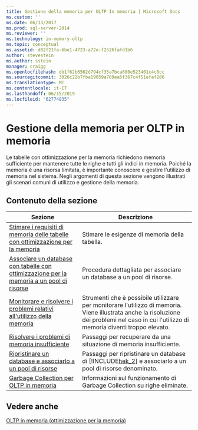 ```yaml
---
title: Gestione della memoria per OLTP In memoria | Microsoft Docs
ms.custom: ''
ms.date: 06/13/2017
ms.prod: sql-server-2014
ms.reviewer: ''
ms.technology: in-memory-oltp
ms.topic: conceptual
ms.assetid: d82f21fa-6be1-4723-a72e-f2526fafd1b6
author: stevestein
ms.author: sstein
manager: craigg
ms.openlocfilehash: db1f62b6562d794cf35a7bca680e523401c4c8cc
ms.sourcegitcommit: 3026c22b7fba19059a769ea5f367c4f51efaf286
ms.translationtype: MT
ms.contentlocale: it-IT
ms.lasthandoff: 06/15/2019
ms.locfileid: "62774835"
---
```

# <a name="managing-memory-for-in-memory-oltp"></a>Gestione della memoria per OLTP in memoria
  Le tabelle con ottimizzazione per la memoria richiedono memoria sufficiente per mantenere tutte le righe e tutti gli indici in memoria. Poiché la memoria è una risorsa limitata, è importante conoscere e gestire l'utilizzo di memoria nel sistema. Negli argomenti di questa sezione vengono illustrati gli scenari comuni di utilizzo e gestione della memoria.  
  
## <a name="in-this-section"></a>Contenuto della sezione  
  
|Sezione|Descrizione|  
|-------------|-----------------|  
|[Stimare i requisiti di memoria delle tabelle con ottimizzazione per la memoria](../relational-databases/in-memory-oltp/memory-optimized-tables.md)|Stimare le esigenze di memoria della tabella.|  
|[Associare un database con tabelle con ottimizzazione per la memoria a un pool di risorse](../relational-databases/in-memory-oltp/bind-a-database-with-memory-optimized-tables-to-a-resource-pool.md)|Procedura dettagliata per associare un database a un pool di risorse.|  
|[Monitorare e risolvere i problemi relativi all'utilizzo della memoria](../relational-databases/in-memory-oltp/monitor-and-troubleshoot-memory-usage.md)|Strumenti che è possibile utilizzare per monitorare l'utilizzo di memoria. Viene illustrata anche la risoluzione dei problemi nel caso in cui l'utilizzo di memoria diventi troppo elevato.|  
|[Risolvere i problemi di memoria insufficiente](../relational-databases/in-memory-oltp/resolve-out-of-memory-issues.md)|Passaggi per recuperare da una situazione di memoria insufficiente.|  
|[Ripristinare un database e associarlo a un pool di risorse](../relational-databases/in-memory-oltp/restore-a-database-and-bind-it-to-a-resource-pool.md)|Passaggi per ripristinare un database di [!INCLUDE[hek_2](../includes/hek-2-md.md)] e associarlo a un pool di risorse denominato.|  
|[Garbage Collection per OLTP in memoria](../relational-databases/in-memory-oltp/in-memory-oltp-garbage-collection.md)|Informazioni sul funzionamento di Garbage Collection su righe eliminate.|  
  
## <a name="see-also"></a>Vedere anche  
 [OLTP in memoria &#40;ottimizzazione per la memoria&#41;](../relational-databases/in-memory-oltp/in-memory-oltp-in-memory-optimization.md)  
  
  
